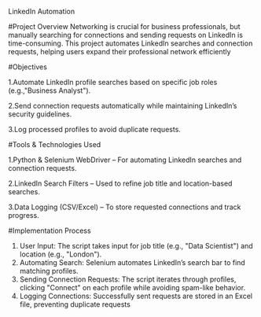 LinkedIn Automation

#Project Overview
Networking is crucial for business professionals, but manually searching for
connections and sending requests on LinkedIn is time-consuming. This project
automates LinkedIn searches and connection requests, helping users expand
their professional network efficiently

#Objectives

1.Automate LinkedIn profile searches based on specific job roles (e.g.,"Business Analyst").

2.Send connection requests automatically while maintaining LinkedIn’s security guidelines.

3.Log processed profiles to avoid duplicate requests.

	
#Tools & Technologies Used

1.Python & Selenium WebDriver – For automating LinkedIn searches and
connection requests.

2.LinkedIn Search Filters – Used to refine job title and location-based
searches.

3.Data Logging (CSV/Excel) – To store requested connections and track
progress.


#Implementation Process
1. User Input: The script takes input for job title (e.g., "Data Scientist") and
location (e.g., "London").
2. Automating Search: Selenium automates LinkedIn’s search bar to find
matching profiles.
3. Sending Connection Requests: The script iterates through profiles,
clicking "Connect" on each profile while avoiding spam-like behavior.
4. Logging Connections: Successfully sent requests are stored in an Excel
file, preventing duplicate requests
